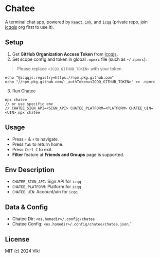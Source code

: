 # Chatee

A terminal chat app, powered by [`React`](https://react.dev/), [`ink`](https://github.com/vadimdemedes/ink), and [`icqq`](https://github.com/icqqjs/icqq) (private repo, join [icqqjs](https://github.com/icqqjs) org first to use it).

## Setup

1. Get **GitHub Organization Access Token** from [icqqjs](https://github.com/icqqjs).
2. Set scope config and token in global `.npmrc` file (such as `~/.npmrc`).

> Please replace `<ICQQ_GITHUB_TOKEN>` with your token.

```shell
echo "@icqqjs:registry=https://npm.pkg.github.com"
echo "//npm.pkg.github.com/:_authToken=<ICQQ_GITHUB_TOKEN>" >> .npmrc
```

3. Run Chatee

```tsx
npx chatee
// or use specific env
// CHATEE_SIGN_API=<SIGN_API> CHATEE_PLATFORM=<PLATFORM> CHATEE_UIN=<UIN> npx chatee
```

## Usage

- Press `⬆️` & `⬇️` to navigate.
- Press `Tab` to return home.
- Press `Ctrl C` to exit.
- **Filter** feature at **Friends and Groups** page is supported.

## Env Description

- `CHATEE_SIGN_API`: Sign API for `icqq`
- `CHATEE_PLATFORM`: Platform for `icqq`
- `CHATEE_UIN`: Account/uin for `icqq`

## Data & Config

- Chatee Dir: `<os.homedir>/.config/chatee`
- Chatee Config: `<os.homedir>/.config/chatee/chatee.json`,`

## License

MIT (c) 2024 Viki
